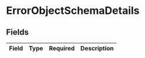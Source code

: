 # ErrorObjectSchemaDetails


## Fields

| Field       | Type        | Required    | Description |
| ----------- | ----------- | ----------- | ----------- |